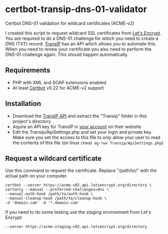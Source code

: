 # certbot-transip-dns-01-validator
Certbot DNS-01 validation for wildcard certificates (ACME-v2)

I created this script to request wildcard SSL certificates from [Let's Encrypt][1]. You are required to do a DNS-01 
challenge for which you need to create a DNS (TXT) record. [TransIP][3] has an API which allows you to automate this. 
When you need to renew your certificate you also need to perform the DNS-01 challenge again. This should happen automatically.

Requirements
------------
* PHP with XML and SOAP extensions enabled
* At least [Certbot][2] v0.22 for ACME-v2 support

Installation
------------

* Download the [TransIP API][3] and extract the "Transip" folder in this project's directory
* Aquire an API key for TransIP in [your account][4] on their website
* Edit the Transip/ApiSettings.php and set your login and private key. Make sure you set the access to this file to only allow your user to read the contents of this file (on linux `chmod og-rwx Transip/ApiSettings.php`)

Request a wildcard certificate
------------

Use this command to request the certificate. Replace "/path/to/" with the actual path on your computer.
```
certbot --server https://acme-v02.api.letsencrypt.org/directory \
certonly --manual --preferred-challenges=dns \
--manual-auth-hook /path/to/auth-hook \
--manual-cleanup-hook /path/to/cleanup-hook \
-d 'domain.com' -d '*.domain.com'
```

If you need to do some testing use the staging environment from Let's Encrypt:
```
--server https://acme-staging-v02.api.letsencrypt.org/directory
```

[1]: https://letsencrypt.org/
[2]: https://certbot.eff.org/
[3]: https://www.transip.nl/transip/api/
[4]: https://www.transip.nl/cp/account/api/
